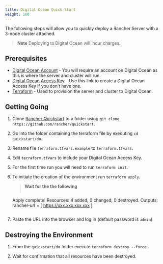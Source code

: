 ```yaml
---
title: Digital Ocean Quick Start
weight: 100
---
```

The following steps will allow you to quickly deploy a Rancher Server with a 3-node cluster attached.

>**Note**
>Deploying to Digital Ocean will incur charges.

## Prerequisites

- [Digital Ocean Account](https://www.digitalocean.com) - You will require an account on Digital Ocean as this is where the server and cluster will run.
- [Digital Ocean Access Key](https://www.digitalocean.com/community/tutorials/how-to-create-a-digitalocean-space-and-api-key) - Use this link to create a Digital Ocean Access Key if you don't have one.
- [Terraform](https://www.terraform.io/downloads.html) - Used to provision the server and cluster to Digital Ocean.


## Getting Going

1. Clone [Rancher Quickstart](https://github.com/rancher/quickstart) to a folder using `git clone https://github.com/rancher/quickstart`.

2. Go into the folder containing the terraform file by executing `cd quickstart/do`.

3. Rename file `terraform.tfvars.example` to `terraform.tfvars`.

4. Edit `terraform.tfvars` to include your Digital Ocean Access Key.

5. For the first time run you will need to run `terraform init`.

6. To initiate the creation of the environment run `terraform apply`.

    >**Wait for the the following**
	> ```
	Apply complete! Resources: 4 added, 0 changed, 0 destroyed. 
	  Outputs: 
	  rancher-url = [ 
              https://xxx.xxx.xxx.xxx 
      ]
	```

6. Paste the URL into the browser and log in (default password is `admin`).

## Destroying the Environment

1. From the `quickstart/do` folder execute `terraform destroy --force` .

2. Wait for confirmation that all resources have been destroyed.
